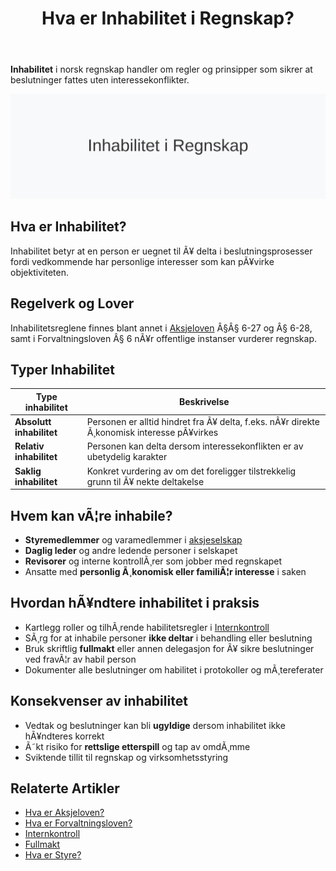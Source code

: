 ﻿---
title: "Hva er Inhabilitet i Regnskap?"
meta_title: "Hva er Inhabilitet i Regnskap?"
meta_description: '**Inhabilitet** i norsk regnskap handler om regler og prinsipper som sikrer at beslutninger fattes uten interessekonflikter.'
slug: inhabilitet
type: blog
layout: pages/single
---

**Inhabilitet** i norsk regnskap handler om regler og prinsipper som sikrer at beslutninger fattes uten interessekonflikter.

![Illustrasjon som viser konseptet inhabilitet](inhabilitet-image.svg)

## Hva er Inhabilitet?

Inhabilitet betyr at en person er uegnet til Ã¥ delta i beslutningsprosesser fordi vedkommende har personlige interesser som kan pÃ¥virke objektiviteten.

## Regelverk og Lover

Inhabilitetsreglene finnes blant annet i [Aksjeloven](/blogs/regnskap/hva-er-aksjeloven "Hva er Aksjeloven?") Â§Â§ 6-27 og Â§ 6-28, samt i Forvaltningsloven Â§ 6 nÃ¥r offentlige instanser vurderer regnskap.

## Typer Inhabilitet

| **Type inhabilitet**     | **Beskrivelse**                                                                          |
|--------------------------|------------------------------------------------------------------------------------------|
| **Absolutt inhabilitet** | Personen er alltid hindret fra Ã¥ delta, f.eks. nÃ¥r direkte Ã¸konomisk interesse pÃ¥virkes  |
| **Relativ inhabilitet**  | Personen kan delta dersom interessekonflikten er av ubetydelig karakter                  |
| **Saklig inhabilitet**   | Konkret vurdering av om det foreligger tilstrekkelig grunn til Ã¥ nekte deltakelse        |

## Hvem kan vÃ¦re inhabile?

* **Styremedlemmer** og varamedlemmer i [aksjeselskap](/blogs/regnskap/hva-er-et-aksjeselskap "Hva er et Aksjeselskap?")
* **Daglig leder** og andre ledende personer i selskapet
* **Revisorer** og interne kontrollÃ¸rer som jobber med regnskapet
* Ansatte med **personlig Ã¸konomisk eller familiÃ¦r interesse** i saken

## Hvordan hÃ¥ndtere inhabilitet i praksis

* Kartlegg roller og tilhÃ¸rende habilitetsregler i [Internkontroll](/blogs/regnskap/hva-er-internkontroll "Hva er Internkontroll?")
* SÃ¸rg for at inhabile personer **ikke deltar** i behandling eller beslutning
* Bruk skriftlig **fullmakt** eller annen delegasjon for Ã¥ sikre beslutninger ved fravÃ¦r av habil person
* Dokumenter alle beslutninger om habilitet i protokoller og mÃ¸tereferater

## Konsekvenser av inhabilitet

* Vedtak og beslutninger kan bli **ugyldige** dersom inhabilitet ikke hÃ¥ndteres korrekt
* Ã˜kt risiko for **rettslige etterspill** og tap av omdÃ¸mme
* Sviktende tillit til regnskap og virksomhetsstyring

## Relaterte Artikler

* [Hva er Aksjeloven?](/blogs/regnskap/hva-er-aksjeloven "Hva er Aksjeloven?")
* [Hva er Forvaltningsloven?](/blogs/regnskap/hva-er-forvaltningsloven "Hva er Forvaltningsloven?")
* [Internkontroll](/blogs/regnskap/hva-er-internkontroll "Hva er Internkontroll?")
* [Fullmakt](/blogs/regnskap/fullmakt "Fullmakt")
* [Hva er Styre?](/blogs/regnskap/hva-er-styre "Hva er Styre? Organisering og Roller i Selskaper")


